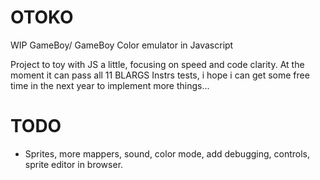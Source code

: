 # OTOKO
WIP GameBoy/ GameBoy Color emulator in Javascript

Project to toy with JS a little, focusing on speed and code clarity.
At the moment it can pass all 11 BLARGS Instrs tests, i hope i can get some free time in the next year to implement more things...

# TODO
- Sprites, more mappers, sound, color mode, add debugging, controls, sprite editor in browser.

